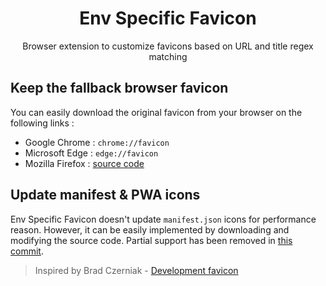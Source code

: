 <h1 align="center">Env Specific Favicon</h1>
<p align="center">Browser extension to customize favicons based on URL and title regex matching</p>

## Keep the fallback browser favicon

You can easily download the original favicon from your browser on the following links :

- Google Chrome : `chrome://favicon`
- Microsoft Edge : `edge://favicon`
- Mozilla Firefox : [source code](https://searchfox.org/mozilla-central/source/toolkit/themes/shared/icons/defaultFavicon.svg)

## Update manifest & PWA icons

Env Specific Favicon doesn't update `manifest.json` icons for performance reason. However, it can be easily implemented by downloading and modifying the source code. Partial support has been removed in [this commit](https://github.com/Elliot67/env-specific-favicon/commit/beab1d2073026354de540dc5e56a953c4372a5ab).

> Inspired by Brad Czerniak - [Development favicon](https://github.com/ao5357/development_favicon)
